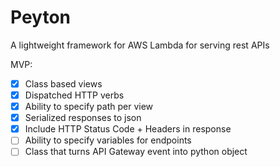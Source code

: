 # Peyton

A lightweight framework for AWS Lambda for serving rest APIs

MVP:
- [x] Class based views
- [x] Dispatched HTTP verbs
- [x] Ability to specify path per view
- [x] Serialized responses to json
- [x] Include HTTP Status Code + Headers in response
- [ ] Ability to specify variables for endpoints
- [ ] Class that turns API Gateway event into python object
